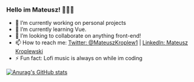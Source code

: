 ### Hello im Mateusz! 👋👨‍💻



- 🔭 I’m currently working on personal projects
- 🌱 I’m currently learning Vue.
- 👯 I’m looking to collaborate on anything front-end!
- 📫 How to reach me: [Twitter: @MateuszKroplew1](https://twitter.com/MateuszKroplew1) | [Linkedln: Mateusz Kroplewski](https://www.linkedin.com/in/mateusz-kroplewski-732239176/)
- ⚡ Fun fact: Lofi music is always on while im coding

[![Anurag's GitHub stats](https://github-readme-stats.vercel.app/api?username=Kroplewski-M)](https://github.com/anuraghazra/github-readme-stats)
